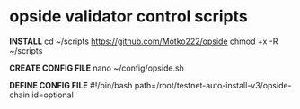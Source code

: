 # opside validator control scripts

**INSTALL**
cd ~/scripts
https://github.com/Motko222/opside
chmod +x -R ~/scripts

**CREATE CONFIG FILE**
nano ~/config/opside.sh

**DEFINE CONFIG FILE**
#!/bin/bash
path=/root/testnet-auto-install-v3/opside-chain
id=optional


